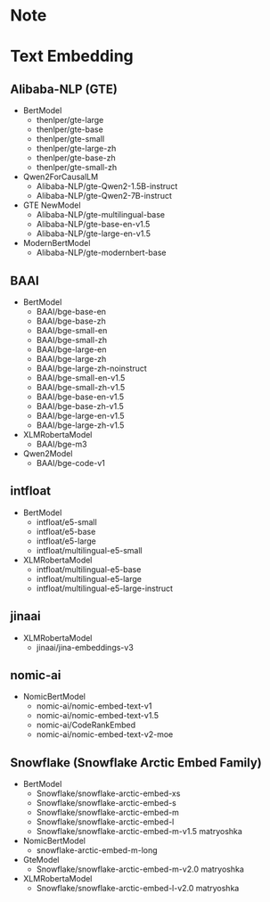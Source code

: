 
# Note

# Text Embedding
## Alibaba-NLP (GTE)
- BertModel 
  - thenlper/gte-large 
  - thenlper/gte-base
  - thenlper/gte-small
  - thenlper/gte-large-zh
  - thenlper/gte-base-zh
  - thenlper/gte-small-zh
- Qwen2ForCausalLM
  - Alibaba-NLP/gte-Qwen2-1.5B-instruct
  - Alibaba-NLP/gte-Qwen2-7B-instruct
- GTE NewModel
  - Alibaba-NLP/gte-multilingual-base
  - Alibaba-NLP/gte-base-en-v1.5
  - Alibaba-NLP/gte-large-en-v1.5
- ModernBertModel
  - Alibaba-NLP/gte-modernbert-base

## BAAI
- BertModel 
  - BAAI/bge-base-en
  - BAAI/bge-base-zh
  - BAAI/bge-small-en
  - BAAI/bge-small-zh
  - BAAI/bge-large-en
  - BAAI/bge-large-zh
  - BAAI/bge-large-zh-noinstruct
  - BAAI/bge-small-en-v1.5
  - BAAI/bge-small-zh-v1.5
  - BAAI/bge-base-en-v1.5
  - BAAI/bge-base-zh-v1.5
  - BAAI/bge-large-en-v1.5
  - BAAI/bge-large-zh-v1.5
- XLMRobertaModel
  - BAAI/bge-m3
- Qwen2Model 
  - BAAI/bge-code-v1

## intfloat
- BertModel
  - intfloat/e5-small
  - intfloat/e5-base
  - intfloat/e5-large
  - intfloat/multilingual-e5-small
- XLMRobertaModel
  - intfloat/multilingual-e5-base
  - intfloat/multilingual-e5-large
  - intfloat/multilingual-e5-large-instruct

## jinaai
- XLMRobertaModel
  - jinaai/jina-embeddings-v3

## nomic-ai
- NomicBertModel
  - nomic-ai/nomic-embed-text-v1
  - nomic-ai/nomic-embed-text-v1.5
  - nomic-ai/CodeRankEmbed
  - nomic-ai/nomic-embed-text-v2-moe

## Snowflake (Snowflake Arctic Embed Family)
- BertModel
  - Snowflake/snowflake-arctic-embed-xs
  - Snowflake/snowflake-arctic-embed-s
  - Snowflake/snowflake-arctic-embed-m
  - Snowflake/snowflake-arctic-embed-l
  - Snowflake/snowflake-arctic-embed-m-v1.5 matryoshka
- NomicBertModel
  - snowflake-arctic-embed-m-long
- GteModel
  - Snowflake/snowflake-arctic-embed-m-v2.0 matryoshka
- XLMRobertaModel
  - Snowflake/snowflake-arctic-embed-l-v2.0 matryoshka
